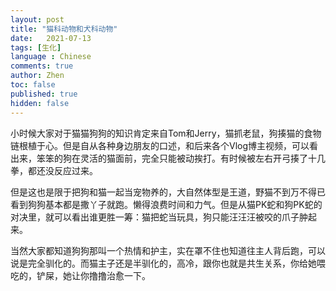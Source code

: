 ```yaml
---
layout: post
title: "猫科动物和犬科动物"
date:   2021-07-13
tags: [生化]
language : Chinese
comments: true
author: Zhen
toc: false
published: true
hidden: false
---
```

小时候大家对于猫猫狗狗的知识肯定来自Tom和Jerry，猫抓老鼠，狗揍猫的食物链根植于心。但是自从各种身边朋友的口述，和后来各个Vlog博主视频，可以看出来，笨笨的狗在灵活的猫面前，完全只能被动挨打。有时候被左右开弓揍了十几拳，都还没反应过来。

但是这也是限于把狗和猫一起当宠物养的，大自然体型是王道，野猫不到万不得已看到狗狗基本都是撒丫子就跑。懒得浪费时间和力气。但是从猫PK蛇和狗PK蛇的对决里，就可以看出谁更胜一筹：猫把蛇当玩具，狗只能汪汪汪被咬的爪子肿起来。

当然大家都知道狗狗那叫一个热情和护主，实在罩不住也知道往主人背后跑，可以说是完全驯化的。而猫主子还是半驯化的，高冷，跟你也就是共生关系，你给她喂吃的，铲屎，她让你撸撸治愈一下。
<!--stackedit_data:
eyJoaXN0b3J5IjpbLTE5NzQ2MjUwNzUsLTI3OTY5ODc4MF19
-->